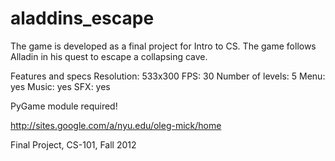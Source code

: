 aladdins_escape
==============

The game is developed as a final project for Intro to CS. The game follows Alladin in his quest to escape a collapsing cave. 

Features and specs
Resolution: 533x300
FPS: 30
Number of levels: 5
Menu: yes
Music: yes
SFX: yes

PyGame module required!

http://sites.google.com/a/nyu.edu/oleg-mick/home

Final Project, CS-101, Fall 2012
